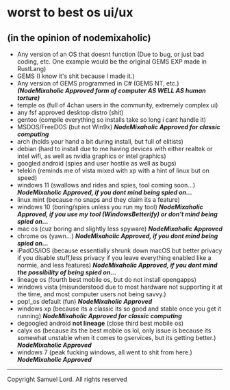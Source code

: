 # worst to best os ui/ux
## (in the opinion of nodemixaholic)
* Any version of an OS that doesnt function (Due to bug, or just bad coding, etc. One example would be the original GEMS EXP made in RustLang)
* GEMS (I know it's shit because I made it.)
* Any version of GEMS programmed in C# (GEMS NT, etc.) ***(NodeMixaholic Approved form of computer AS WELL AS human torture)***
* temple os (full of 4chan users in the community, extremely complex ui)
* any fsf approved desktop distro (shit)
* gentoo (compile everything so installs take so long i cant handle it)
* MSDOS/FreeDOS (but not Win9x) ***NodeMixaholic Approved for classic computing***
* arch (holds your hand a bit during install, but full of elitists)
* debian (hard to install due to me having devices with either realtek or intel wifi, as well as nvidia graphics or intel graphics)
* googled android (spies and user hostile as well as bugs)
* telekin (reminds me of vista mixed with xp with a hint of linux but on speed)
* windows 11 (swallows and rides and spies, tool coming soon...) ***NodeMixaholic Approved, if you dont mind being spied on...***
* linux mint (because no snaps and they claim its a feature)
* windows 10 (boring/spies unless you run my tool) ***NodeMixaholic Approved, if you use my tool (WindowsBetterify) or don't mind being spied on...***
* mac os (cuz boring and slightly less spyware) ***NodeMixaholic Approved***
* chrome os (yawn...) ***NodeMixaholic Approved, if you dont mind being spied on...***
* iPadOS/iOS (because essentially shrunk down macOS but better privacy if you disable stuff,less privacy if you leave everything enabled like a normie, and less features) ***NodeMixaholic Approved, if you dont mind the possibility of being spied on...***
* lineage os (fourth best mobile os, but do not install opengapps)
* windows vista (misunderstood due to most hardware not supporting it at the time, and most computer users not being savvy.)
* pop!\_os default (fun) ***NodeMixaholic Approved***
* windows xp (because its a classic its so good and stable once you get it running) ***NodeMixaholic Approved for classic computing***
* degoogled android **not lineage** (close third best mobile os)
* calyx os (because its the best mobile os lol, only issue is because its somewhat unstable when it comes to gservices, but its getting better.) ***NodeMixaholic Approved***
* windows 7 (peak fucking windows, all went to shit from here.) ***NodeMixaholic Approved***
---
Copyright Samuel Lord. All rights reserved
